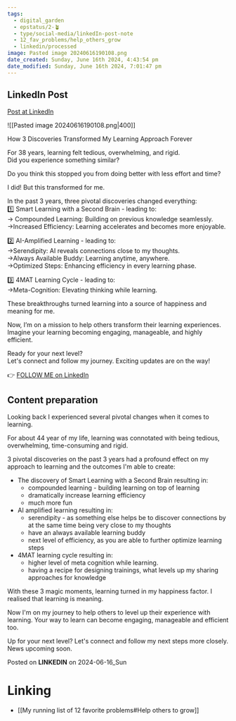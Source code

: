 ```yaml
---
tags:
  - digital_garden
  - epstatus/2-🪴
  - type/social-media/linkedIn-post-note
  - 12_fav_problems/help_others_grow
  - linkedin/processed
image: Pasted image 20240616190108.png
date_created: Sunday, June 16th 2024, 4:43:54 pm
date_modified: Sunday, June 16th 2024, 7:01:47 pm
---
```

## LinkedIn Post
[Post at LinkedIn](https://www.linkedin.com/posts/sebastiankamilli_how-3-discoveries-transformed-my-learning-activity-7208141936300298241-RM_g?utm_source=share&utm_medium=member_desktop)

![[Pasted image 20240616190108.png|400]]


How 3 Discoveries Transformed My Learning Approach Forever  
  
For 38 years, learning felt tedious, overwhelming, and rigid.  
Did you experience something similar?  
  
Do you think this stopped you from doing better with less effort and time?  
  
I did! But this transformed for me.  
  
In the past 3 years, three pivotal discoveries changed everything:  
1️⃣ Smart Learning with a Second Brain - leading to:  
→ Compounded Learning: Building on previous knowledge seamlessly.  
→Increased Efficiency: Learning accelerates and becomes more enjoyable.  
  
2️⃣ AI-Amplified Learning - leading to:  
→Serendipity: AI reveals connections close to my thoughts.  
→Always Available Buddy: Learning anytime, anywhere.  
→Optimized Steps: Enhancing efficiency in every learning phase.  
  
3️⃣ 4MAT Learning Cycle - leading to:  
→Meta-Cognition: Elevating thinking while learning.  

These breakthroughs turned learning into a source of happiness and meaning for me.  
  
Now, I’m on a mission to help others transform their learning experiences.  
Imagine your learning becoming engaging, manageable, and highly efficient.  
  
  
Ready for your next level?  
Let's connect and follow my journey. Exciting updates are on the way!
  

👉 [FOLLOW ME on LinkedIn](https://www.linkedin.com/comm/mynetwork/discovery-see-all?usecase=PEOPLE_FOLLOWS&followMember=sebastiankamilli)

## Content preparation
Looking back I experienced several pivotal changes when it comes to learning.

For about 44 year of my life, learning was connotated with being tedious, overwhelming, time-consuming and rigid. 

3 pivotal discoveries on the past 3 years had a profound effect on my approach to learning and the outcomes I'm able to create:
+ The discovery of Smart Learning with a Second Brain resulting in:
	+ compounded learning - building learning on top of learning
	+ dramatically increase learning efficiency
	+ much more fun
+ AI amplified learning resulting in:
	+ serendipity - as something else helps be to discover connections by at the same time being very close to my thoughts
	+ have an always available learning buddy
	+ next level of efficiency, as you are able to further optimize learning steps
+ 4MAT learning cycle resulting in:
	+ higher level of meta cognition while learning. 
	+ having a recipe for designing trainings, what levels up my sharing approaches for knowledge
	
With these 3 magic moments, learning turned in my happiness factor. I realised that learning is meaning. 

Now I'm on my journey to help others to level up their experience with learning. Your way to learn can become engaging, manageable and efficient too.

Up for your next level? Let's connect and follow my next steps more closely. News upcoming soon.





Posted on **LINKEDIN** on 2024-06-16_Sun
# Linking
+ [[My running list of 12 favorite problems#Help others to grow]]